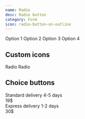 ```yaml
---
name: Radio
desc: Radio button
category: Form
icon: radio-button-on-outline
---
```


<core-knobs  element="core-radio">
<core-radio name="example-1" value="1">Option 1</core-radio>
<core-radio name="example-1" value="2">Option 2</core-radio>
<core-radio name="example-1" value="3">Option 3</core-radio>
<core-radio name="example-1" value="4" disabled>Option 4</core-radio>
</core-knobs>

## Custom icons

<core-knobs hideTabs  element="core-radio">
<style>
  core-radio.animate [slot="indicator"] {
    opacity: 0;
    transform: rotate(-45deg);
    transition: transform 0.4s ease;
  }
  core-radio.animate[checked] [slot="indicator"] {
    opacity: 1;
    transform: rotate(0deg);
  }
</style>

<core-radio class="animate" name="example-3">
  Radio
  <i slot="indicator" class="gg-check"></i>
</core-radio>
<core-radio class="animate" name="example-3">
  Radio
  <i slot="indicator" class="gg-check"></i>
</core-radio>
</core-knobs>

## Choice buttons

<core-knobs hideTabs  element="core-radio">
<style>
  core-radio.choice {
    margin-bottom: var(--core-space-md);
    padding: 0 var(--core-space-md);
    height: var(--core-element-height-xl);
    border: 2px solid var(--core-color-ui);
  }
  core-radio.choice:hover {
    border-color: var(--core-color-ui);
  }
  core-radio.choice[checked] {
    border-color: var(--core-color-focus);
  }
</style>

<core-radio class="choice" name="example-4" full>
  <core-flex justify-content="between" align-items="center">
  <div>
    <core-text tag="div" look="h3">Standard delivery</core-text>
    <core-text tag="div" look="p">4-5 days</core-text>
  </div>
  <div>
    <core-text tag="h3">19$</core-text>
  </div>
  </core-flex>
</core-radio>
<core-radio class="choice" name="example-4" full>
  <core-flex justify-content="between" align-items="center">
  <div>
    <core-text tag="div" look="h3">Express delivery</core-text>
    <core-text tag="div" look="p">1-2 days</core-text>
  </div>
  <div>
    <core-text tag="h3">30$</core-text>
  </div>
  </core-flex>
</core-radio>

</core-knobs>

